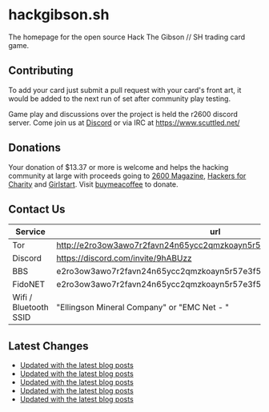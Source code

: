 # hackgibson.sh
The homepage for the open source Hack The Gibson // SH trading card game.


## Contributing

To add your card just submit a pull request with your card's front art, it would be added to the next run of set after community play testing.

Game play and discussions over the project is held the r2600 discord server. Come join us at [Discord](https://discord.com/invite/9hABUzz) or via IRC at https://www.scuttled.net/


## Donations

Your donation of $13.37 or more is welcome and helps the hacking community at large with proceeds going to [2600 Magazine](https://2600.com/), [Hackers for Charity](https://hackersforcharity.org) and [Girlstart](https://girlstart.org).  Visit [buymeacoffee](https://www.buymeacoffee.com/hackgibson.sh) to donate.


## Contact Us

Service | url
-|-
Tor | http://e2ro3ow3awo7r2favn24n65ycc2qmzkoayn5r57e3f56nvjwdcgg32ad.onion
Discord | https://discord.com/invite/9hABUzz
BBS | e2ro3ow3awo7r2favn24n65ycc2qmzkoayn5r57e3f56nvjwdcgg32ad.onion:23
FidoNET | e2ro3ow3awo7r2favn24n65ycc2qmzkoayn5r57e3f56nvjwdcgg32ad.onion:24554
Wifi / Bluetooth SSID | "Ellingson Mineral Company" or "EMC Net - <fidonet address>"

## Latest Changes
<!-- BLOG-POST-LIST:START -->
- [Updated with the latest blog posts](https://github.com/DFW2600/hackgibson.sh/commit/eb76bc34606d328095faf3424fbe0172e0f3c3bf)
- [Updated with the latest blog posts](https://github.com/DFW2600/hackgibson.sh/commit/9e1456e7872cfdab6e1363c5698ade3856742976)
- [Updated with the latest blog posts](https://github.com/DFW2600/hackgibson.sh/commit/0c32bbdd4a14f6e414cde06f7a68c7c94aa17f2c)
- [Updated with the latest blog posts](https://github.com/DFW2600/hackgibson.sh/commit/af5ee51eb69f23b6be3765c44046a794714f8aba)
- [Updated with the latest blog posts](https://github.com/DFW2600/hackgibson.sh/commit/89584819d62bf37cea74de40433aca7eef51b33f)
<!-- BLOG-POST-LIST:END -->
